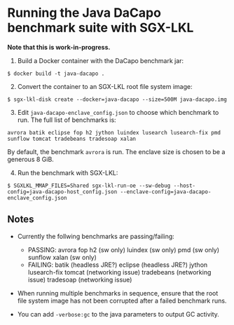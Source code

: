 Running the Java DaCapo benchmark suite with SGX-LKL
====================================================

**Note that this is work-in-progress.**

1. Build a Docker container with the DaCapo benchmark jar:
```
$ docker build -t java-dacapo .
```

2. Convert the container to an SGX-LKL root file system image:
```
$ sgx-lkl-disk create --docker=java-dacapo --size=500M java-dacapo.img
```

3. Edit `java-dacapo-enclave_config.json` to choose which benchmark to run. The full list of benchmarks is:
```
avrora batik eclipse fop h2 jython luindex lusearch lusearch-fix pmd sunflow tomcat tradebeans tradesoap xalan
```

By default, the benchmark `avrora` is run. The enclave size is chosen to be a generous 8 GiB.

4. Run the benchmark with SGX-LKL:
```
$ SGXLKL_MMAP_FILES=Shared sgx-lkl-run-oe --sw-debug --host-config=java-dacapo-host_config.json --enclave-config=java-dacapo-enclave_config.json 
```

Notes
-----

- Currently the follwing benchmarks are passing/failing:

  - PASSING: avrora fop h2 (sw only) luindex (sw only) pmd (sw only) sunflow xalan (sw only)
  - FAILING: batik (headless JRE?) eclipse (headless JRE?) jython lusearch-fix tomcat (networking issue) tradebeans (networking issue) tradesoap (networking issue)

- When running multiple benchmarks in sequence, ensure that the root file system image has not been corrupted after a failed benchmark runs.

- You can add `-verbose:gc` to the java parameters to output GC activity.
